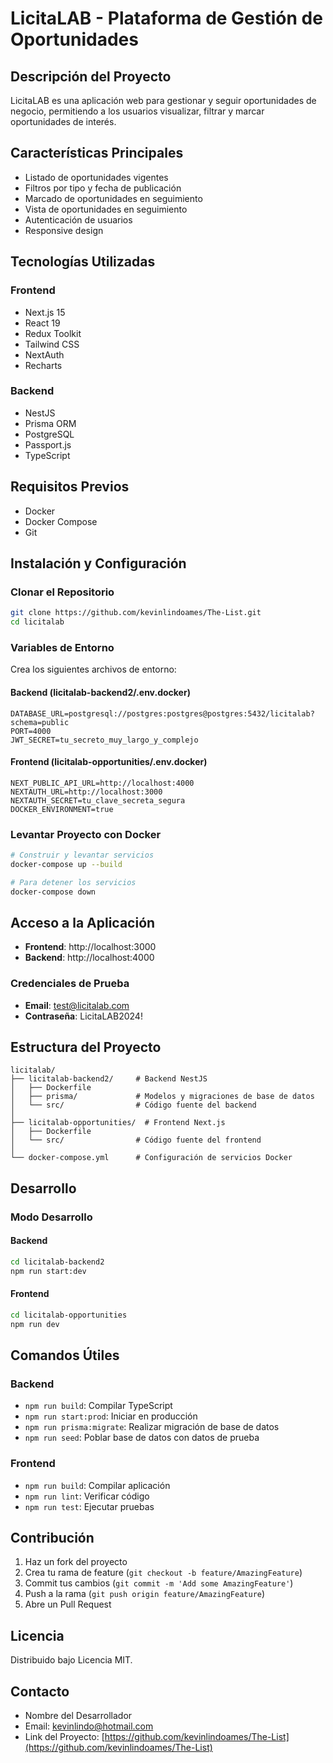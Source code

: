 # LicitaLAB - Plataforma de Gestión de Oportunidades

## Descripción del Proyecto

LicitaLAB es una aplicación web para gestionar y seguir oportunidades de negocio, permitiendo a los usuarios visualizar, filtrar y marcar oportunidades de interés.

## Características Principales

- Listado de oportunidades vigentes
- Filtros por tipo y fecha de publicación
- Marcado de oportunidades en seguimiento
- Vista de oportunidades en seguimiento
- Autenticación de usuarios
- Responsive design

## Tecnologías Utilizadas

### Frontend

- Next.js 15
- React 19
- Redux Toolkit
- Tailwind CSS
- NextAuth
- Recharts

### Backend

- NestJS
- Prisma ORM
- PostgreSQL
- Passport.js
- TypeScript

## Requisitos Previos

- Docker
- Docker Compose
- Git

## Instalación y Configuración

### Clonar el Repositorio

```bash
git clone https://github.com/kevinlindoames/The-List.git
cd licitalab
```

### Variables de Entorno

Crea los siguientes archivos de entorno:

#### Backend (licitalab-backend2/.env.docker)

```
DATABASE_URL=postgresql://postgres:postgres@postgres:5432/licitalab?schema=public
PORT=4000
JWT_SECRET=tu_secreto_muy_largo_y_complejo
```

#### Frontend (licitalab-opportunities/.env.docker)

```
NEXT_PUBLIC_API_URL=http://localhost:4000
NEXTAUTH_URL=http://localhost:3000
NEXTAUTH_SECRET=tu_clave_secreta_segura
DOCKER_ENVIRONMENT=true
```

### Levantar Proyecto con Docker

```bash
# Construir y levantar servicios
docker-compose up --build

# Para detener los servicios
docker-compose down
```

## Acceso a la Aplicación

- **Frontend**: http://localhost:3000
- **Backend**: http://localhost:4000

### Credenciales de Prueba

- **Email**: test@licitalab.com
- **Contraseña**: LicitaLAB2024!

## Estructura del Proyecto

```
licitalab/
├── licitalab-backend2/     # Backend NestJS
│   ├── Dockerfile
│   ├── prisma/             # Modelos y migraciones de base de datos
│   └── src/                # Código fuente del backend
│
├── licitalab-opportunities/  # Frontend Next.js
│   ├── Dockerfile
│   └── src/                # Código fuente del frontend
│
└── docker-compose.yml      # Configuración de servicios Docker
```

## Desarrollo

### Modo Desarrollo

#### Backend

```bash
cd licitalab-backend2
npm run start:dev
```

#### Frontend

```bash
cd licitalab-opportunities
npm run dev
```

## Comandos Útiles

### Backend

- `npm run build`: Compilar TypeScript
- `npm run start:prod`: Iniciar en producción
- `npm run prisma:migrate`: Realizar migración de base de datos
- `npm run seed`: Poblar base de datos con datos de prueba

### Frontend

- `npm run build`: Compilar aplicación
- `npm run lint`: Verificar código
- `npm run test`: Ejecutar pruebas

## Contribución

1. Haz un fork del proyecto
2. Crea tu rama de feature (`git checkout -b feature/AmazingFeature`)
3. Commit tus cambios (`git commit -m 'Add some AmazingFeature'`)
4. Push a la rama (`git push origin feature/AmazingFeature`)
5. Abre un Pull Request

## Licencia

Distribuido bajo Licencia MIT.

## Contacto

- Nombre del Desarrollador
- Email: kevinlindo@hotmail.com
- Link del Proyecto: [https://github.com/kevinlindoames/The-List](https://github.com/kevinlindoames/The-List)

```

```
